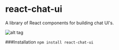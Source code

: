 # react-chat-ui
A library of React components for building chat UI's.

![alt tag](http://i.imgur.com/Hku9bA8.png)

###Installation
`npm install react-chat-ui`
